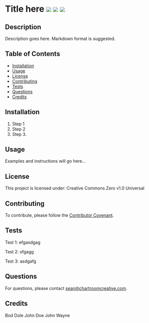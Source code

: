 
# Title here ![](https://img.shields.io/badge/-Creative%20Commons%20Zero%20v1.0%20Universal-orange) ![](https://img.shields.io/badge/-Node.js-blue) ![](https://img.shields.io/badge/-ES6-red)

## Description

Description goes here.  Markdown format is suggested.

## Table of Contents
  * [Installation](#installation)
  * [Usage](#usage)
  * [License](#license)
  * [Contributing](#contributing)
  * [Tests](#tests)
  * [Questions](#questions)
  * [Credits](#credits)
 
## Installation

1. Step 1
2. Step 2
3. Step 3.

## Usage

Examples and instructions will go here...

## License

This project is licensed under: 
Creative Commons Zero v1.0 Universal

## Contributing

To contribute, please follow the [Contributor Covenant](https://www.contributor-covenant.org/).

## Tests

Test 1: efgasdgag

Test 2: sfgagg

Test 3: asdgafg

## Questions

For questions, please contact [sean@chartroomcreative.com](sean@chartroomcreative.com).

## Credits

Bod Dole
John Doe
John Wayne

